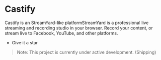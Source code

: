 # Castify  

Castify is an StreamYard-like platformStreamYard is a professional live streaming and recording studio in your browser. Record your content, or stream live to Facebook, YouTube, and other platforms.
- Give it a star
> Note: This project is currently under active development. (Shipping)
